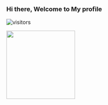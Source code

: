 ### Hi there, Welcome to My profile

![visitors](https://visitor-badge.glitch.me/badge?page_id=page.id)

<img height="180em" src="https://github-readme-stats.vercel.app/apiJackCotterGapur&show_icons=true&hide_border=true&&count_private=true&include_all_commits=true" />
